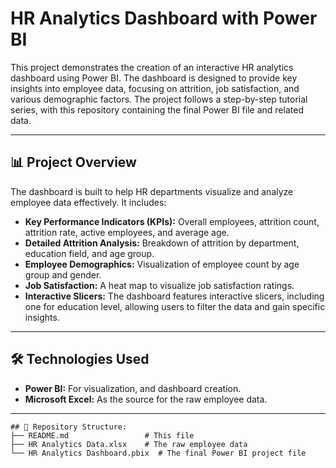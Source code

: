 # HR Analytics Dashboard with Power BI

This project demonstrates the creation of an interactive HR analytics dashboard using Power BI. The dashboard is designed to provide key insights into employee data, focusing on attrition, job satisfaction, and various demographic factors. The project follows a step-by-step tutorial series, with this repository containing the final Power BI file and related data.

---

## 📊 Project Overview

The dashboard is built to help HR departments visualize and analyze employee data effectively. It includes:

* **Key Performance Indicators (KPIs):** Overall employees, attrition count, attrition rate, active employees, and average age.
* **Detailed Attrition Analysis:** Breakdown of attrition by department, education field, and age group.
* **Employee Demographics:** Visualization of employee count by age group and gender.
* **Job Satisfaction:** A heat map to visualize job satisfaction ratings.
* **Interactive Slicers:** The dashboard features interactive slicers, including one for education level, allowing users to filter the data and gain specific insights.

---

## 🛠️ Technologies Used

* **Power BI:** For visualization, and dashboard creation.
* **Microsoft Excel:** As the source for the raw employee data.

---
```
## 📁 Repository Structure: 
├── README.md                 # This file
├── HR Analytics Data.xlsx    # The raw employee data
└── HR Analytics Dashboard.pbix  # The final Power BI project file
```
